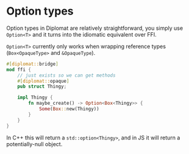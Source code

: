 # Option types

Option types in Diplomat are relatively straightforward, you simply use `Option<T>` and it turns into the idiomatic equivalent over FFI.

`Option<T>` currently only works when wrapping reference types (`Box<OpaqueType>` and `&OpaqueType`).

```rust
#[diplomat::bridge]
mod ffi {
    // just exists so we can get methods
    #[diplomat::opaque]
    pub struct Thingy;

    impl Thingy {
        fn maybe_create() -> Option<Box<Thingy>> {
            Some(Box::new(Thingy))
        }
    }
}
```

In C++ this will return a `std::option<Thingy>`, and in JS it will return a potentially-null object.